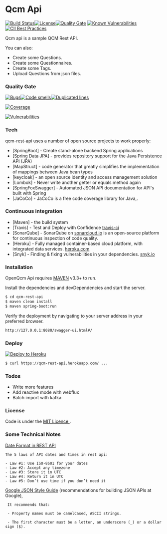 # Qcm Api

[![Build Status](https://travis-ci.com/EricMuller/qcm-rest-api.svg?branch=master)](https://travis-ci.com/EricMuller/qcm-rest-api)[![License](http://img.shields.io/:license-mit-blue.svg)](https://opensource.org/licenses/mit-license.php)[![Quality Gate](https://sonarcloud.io/api/project_badges/measure?project=com.emu.apps.qcm%3Aqcm-rest-api&metric=alert_status)](https://sonarcloud.io/dashboard/index/com.emu.apps.qcm:qcm-rest-api) [![Known Vulnerabilities](https://snyk.io/test/github/EricMuller/qcm-rest-api/badge.svg)](https://snyk.io/test/github/EricMuller/qcm-rest-api)[![CII Best Practices](https://bestpractices.coreinfrastructure.org/projects/2888/badge)](https://bestpractices.coreinfrastructure.org/projects/2888) 


Qcm api is a sample QCM Rest API.


You can also:
  
  - Create some Questions.
  - Create some Questionnaires. 
  - Create some Tags.
  - Upload Questions from json files.

### Quality Gate


[![Bugs](https://sonarcloud.io/api/project_badges/measure?project=com.emu.apps.qcm%3Aqcm-rest-api&metric=bugs)](https://sonarcloud.io/component_measures?id=com.emu.apps.qcm%3Aqcm-rest-api&metric=bugs)[![Code smells](https://sonarcloud.io/api/project_badges/measure?project=com.emu.apps.qcm%3Aqcm-rest-api&metric=code_smells)](https://sonarcloud.io/component_measures?id=com.emu.apps.qcm%3Aqcm-rest-api&metric=code_smells)[![Duplicated lines](https://sonarcloud.io/api/project_badges/measure?project=com.emu.apps.qcm%3Aqcm-rest-api&metric=duplicated_lines_density)](https://sonarcloud.io/component_measures?id=com.emu.apps.qcm%3Aqcm-rest-api&metric=duplicated_lines_density)

[![Coverage](https://sonarcloud.io/api/project_badges/measure?project=com.emu.apps.qcm%3Aqcm-rest-api&metric=coverage)](https://sonarcloud.io/component_measures?id=com.emu.apps.qcm%3Aqcm-rest-api&metric=coverage)

[![Vulnerabilities](https://sonarcloud.io/api/project_badges/measure?project=com.emu.apps.qcm%3Aqcm-rest-api&metric=vulnerabilities)](https://sonarcloud.io/component_measures?id=com.emu.apps.qcm%3Aqcm-rest-api&metric=vulnerabilities)



### Tech

qcm-rest-api uses a number of open source projects to work properly:

* [SpringBoot] - Create stand-alone backend Spring applications
* [Spring Data JPA]  - provides repository support for the Java Persistence API (JPA)
* [MapStruct] - code generator that greatly simplifies the implementation of mappings between Java bean types  
* [keycloak] - an open source identity and access management solution
* [Lombok] - Never write another getter or equals method again
* [SpringFoxSwagger] - Automated JSON API documentation for API's built with Spring
* [JaCoCo] - JaCoCo is a free code coverage library for Java,.

### Continuous integration

* [Maven] - the build system
* [Travis] - Test and Deploy with Confidence [travis-ci](https://travis-ci.com/)
* [SonarQube] - SonarQube on [sonarcloud.io](https://sonarcloud.io/about) is an open-source platform for continuous inspection of code quality.
* [Heroku] - Fully managed container-based cloud platform, with integrated data services. [heroku.com](https://www.heroku.com)
* [Snyk] - Finding & fixing vulnerabilities in your dependencies. [snyk.io](https://snyk.io)

### Installation

OpenQcm Api requires [MAVEN](https://maven.apache.org/) v3.3+ to run.

Install the dependencies and devDependencies and start the server.

```sh
$ cd qcm-rest-api
$ maven clean install
$ maven spring-boot:run
```

Verify the deployment by navigating to your server address in your preferred browser.

```sh
http://127.0.0.1:8080/swagger-ui.html#/
```


### Deploy

<a href="https://qcm-rest-api.herokuapp.com/swagger-ui.html#" target="_blank">![Deploy to Heroku](https://www.herokucdn.com/deploy/button.png)</a>



```sh
$ curl https://qcm-rest-api.herokuapp.com/ ...

```

### Todos

 - Write more features
 - Add reactive mode with webflux
 - Batch import with kafka
 
### License



Code is under the [MIT Licence ](https://opensource.org/licenses/mit-license.php).


### Some Technical Notes 


[Date Format in REST API](http://apiux.com/2013/03/20/5-laws-api-dates-and-times/) 

    The 5 laws of API dates and times in rest api:

    - Law #1: Use ISO-8601 for your dates 
    - Law #2: Accept any timezone
    - Law #3: Store it in UTC
    - Law #4: Return it in UTC
    - Law #5: Don’t use time if you don’t need it



[Google JSON Style Guide](https://google.github.io/styleguide/jsoncstyleguide.xml?showone=Property_Name_Format#Property_Name_Format) (recommendations for building JSON APIs at Google),

     It recommends that:

     - Property names must be camelCased, ASCII strings.

     - The first character must be a letter, an underscore (_) or a dollar sign ($).
